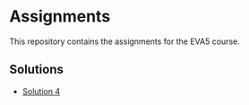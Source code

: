 # Assignments
This repository contains the assignments for the EVA5 course.

## Solutions
- [Solution 4](./S4)
